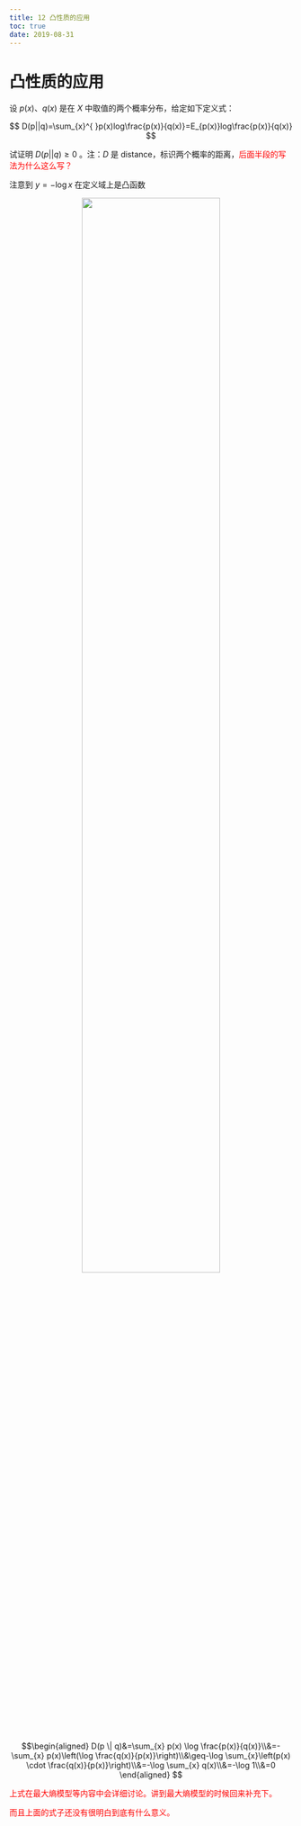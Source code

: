 ```yaml
---
title: 12 凸性质的应用
toc: true
date: 2019-08-31
---
```


# 凸性质的应用


设 $p(x)$、$q(x)$ 是在 $X$ 中取值的两个概率分布，给定如下定义式：

$$
D(p||q)=\sum_{x}^{ }p(x)log\frac{p(x)}{q(x)}=E_{p(x)}log\frac{p(x)}{q(x)}
$$

试证明 $D(p||q)\geq 0$ 。注：$D$ 是 distance，标识两个概率的距离，<span style="color:red;">后面半段的写法为什么这么写？</span>

注意到 $y=-\log x$ 在定义域上是凸函数


<p align="center">
    <img width="70%" height="70%" src="http://images.iterate.site/blog/image/20190518/5HBlWnMM6Oq0.png?imageslim">
</p>

$$\begin{aligned}
D(p \| q)&=\sum_{x} p(x) \log \frac{p(x)}{q(x)}\\&=-\sum_{x} p(x)\left(\log \frac{q(x)}{p(x)}\right)\\&\geq-\log \sum_{x}\left(p(x) \cdot \frac{q(x)}{p(x)}\right)\\&=-\log \sum_{x} q(x)\\&=-\log 1\\&=0
\end{aligned}
$$


<span style="color:red;">上式在最大熵模型等内容中会详细讨论。讲到最大熵模型的时候回来补充下。</span>

<span style="color:red;">而且上面的式子还没有很明白到底有什么意义。</span>
